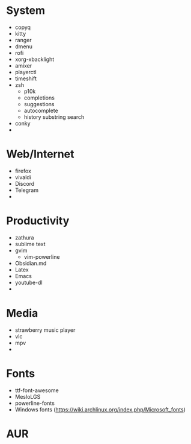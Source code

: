 # System
- copyq
- kitty
- ranger
- dmenu
- rofi
- xorg-xbacklight
- amixer
- playerctl
- timeshift
- zsh
  - p10k
  - completions
  - suggestions
  - autocomplete
  - history substring search 
- conky
- 

# Web/Internet
- firefox
- vivaldi
- Discord
- Telegram
- 

# Productivity
- zathura
- sublime text
- gvim
  - vim-powerline
-  Obsidian.md
-  Latex
-  Emacs
- youtube-dl 
- 

# Media
- strawberry music player
- vlc
- mpv
- 

# Fonts
- ttf-font-awesome
- MesloLGS
- powerline-fonts
- Windows fonts (https://wiki.archlinux.org/index.php/Microsoft_fonts)

# AUR

